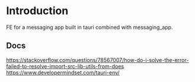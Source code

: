 # Introduction

FE for a messaging app built in tauri combined with messaging_app.

## Docs

https://stackoverflow.com/questions/78567007/how-do-i-solve-the-error-failed-to-resolve-import-src-lib-utils-from-does
https://www.developermindset.com/tauri-env/